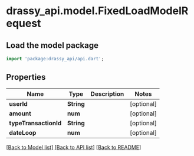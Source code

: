 # drassy_api.model.FixedLoadModelRequest

## Load the model package
```dart
import 'package:drassy_api/api.dart';
```

## Properties
Name | Type | Description | Notes
------------ | ------------- | ------------- | -------------
**userId** | **String** |  | [optional] 
**amount** | **num** |  | [optional] 
**typeTransactionId** | **String** |  | [optional] 
**dateLoop** | **num** |  | [optional] 

[[Back to Model list]](../README.md#documentation-for-models) [[Back to API list]](../README.md#documentation-for-api-endpoints) [[Back to README]](../README.md)



